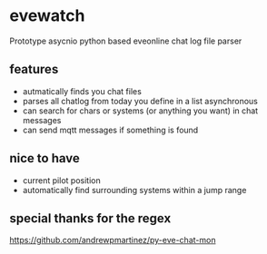 # evewatch

Prototype asycnio python based eveonline chat log file parser 


## features 

* autmatically finds you chat files
* parses all chatlog from today you define in a list asynchronous
* can search for chars or systems (or anything you want) in chat messages
* can send mqtt messages if something is found 


## nice to have

* current pilot position
* automatically find surrounding systems within a jump range

## special thanks for the regex 

https://github.com/andrewpmartinez/py-eve-chat-mon
